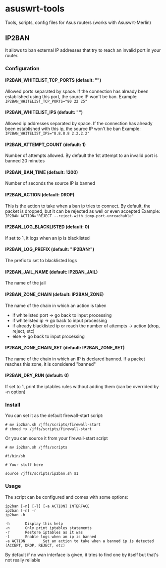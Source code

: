 # asuswrt-tools
Tools, scripts, config files for Asus routers (works with Asuswrt-Merlin)

## IP2BAN

It allows to ban external IP addresses that try to reach an invalid port in your router.

### Configuration

#### IP2BAN_WHITELIST_TCP_PORTS (default: "")

Allowed ports separated by space. If the connection has already been established using this port, the source IP won't be ban.
Example: `IP2BAN_WHITELIST_TCP_PORTS="80 22 25"`

#### IP2BAN_WHITELIST_IPS (default: "")

Allowed ip addresses separated by space. If the connection has already been established with this ip, the source IP won't be ban
Example: `IP2BAN_WHITELIST_IPS="8.8.8.8 2.2.2.2"`

#### IP2BAN_ATTEMPT_COUNT (default: 1)

Number of attempts allowed. By default the 1st attempt to an invalid port is banned 20 minutes

#### IP2BAN_BAN_TIME (default: 1200)

Number of seconds the source IP is banned

#### IP2BAN_ACTION (default: DROP)

This is the action to take when a ban ip tries to connect. By default, the packet is dropped, but it can be rejected as well or even accepted
Example: `IP2BAN_ACTION="REJECT --reject-with icmp-port-unreachable"`

#### IP2BAN_LOG_BLACKLISTED (default: 0)

If set to 1, it logs when an ip is blacklisted

#### IP2BAN_LOG_PREFIX (default: "IP2BAN:")

The prefix to set to blacklisted logs

#### IP2BAN_JAIL_NAME (default: IP2BAN_JAIL)

The name of the jail

#### IP2BAN_ZONE_CHAIN (default: IP2BAN_ZONE)

The name of the chain in which an action is taken

- if whitelisted port -> go back to input processing
- if whitelisted ip -> go back to input processing
- if already blacklisted ip or reach the number of attempts -> action (drop, reject, etc)
- else -> go back to input processing

#### IP2BAN_ZONE_CHAIN_SET (default: IP2BAN_ZONE_SET)

The name of the chain in which an IP is declared banned. If a packet reaches this zone, it is considered "banned"

#### IP2BAN_DRY_RUN (default: 0)

If set to 1, print the iptables rules without adding them (can be overrided by -n option)

### Install

You can set it as the default firewall-start script:
```
# mv ip2ban.sh /jffs/scripts/firewall-start
# chmod +x /jffs/scripts/firewall-start
```

Or you can source it from your firewall-start script

```
# mv ip2ban.sh /jffs/scripts
```

```shell
#!/bin/sh

# Your stuff here

source /jffs/scripts/ip2ban.sh $1
```

### Usage

The script can be configured and comes with some options:

```
ip2ban [-n] [-l] [-a ACTION] INTERFACE
ip2ban [-n] -r
ip2ban -h

-h       Display this help
-n       Only print iptables statements
-r       Restore iptables as it was
-l       Enable logs when an ip is banned
-a ACTION        Set an action to take when a banned ip is detected (ACCEPT, DROP, REJECT, etc)
```

By default if no wan interface is given, it tries to find one by itself but that's not really reliable

